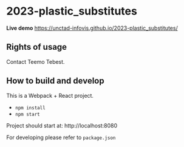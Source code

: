 # 2023-plastic_substitutes

**Live demo** https://unctad-infovis.github.io/2023-plastic_substitutes/

## Rights of usage

Contact Teemo Tebest.

## How to build and develop

This is a Webpack + React project.

* `npm install`
* `npm start`

Project should start at: http://localhost:8080

For developing please refer to `package.json`